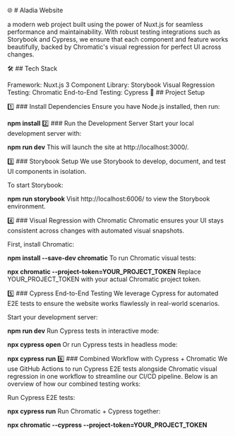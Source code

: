 🌐 # Aladia Website




 a modern web project built using the power of Nuxt.js for seamless performance and maintainability. With robust testing integrations such as Storybook and Cypress, we ensure that each component and feature works beautifully, backed by Chromatic's visual regression for perfect UI across changes.

🛠️ ## Tech Stack

Framework: Nuxt.js 3
Component Library: Storybook
Visual Regression Testing: Chromatic
End-to-End Testing: Cypress
🚀 ## Project Setup

1️⃣ ### Install Dependencies
Ensure you have Node.js installed, then run:

**npm install**
2️⃣ ### Run the Development Server
Start your local development server with:

**npm run dev**
This will launch the site at http://localhost:3000/.

3️⃣ ### Storybook Setup
We use Storybook to develop, document, and test UI components in isolation.

To start Storybook:

**npm run storybook**
Visit http://localhost:6006/ to view the Storybook environment.

4️⃣ ### Visual Regression with Chromatic
Chromatic ensures your UI stays consistent across changes with automated visual snapshots.

First, install Chromatic:

**npm install --save-dev chromatic**
To run Chromatic visual tests:

**npx chromatic --project-token=YOUR_PROJECT_TOKEN**
Replace YOUR_PROJECT_TOKEN with your actual Chromatic project token.

5️⃣ ### Cypress End-to-End Testing
We leverage Cypress for automated E2E tests to ensure the website works flawlessly in real-world scenarios.

Start your development server:

**npm run dev**
Run Cypress tests in interactive mode:


**npx cypress open**
Or run Cypress tests in headless mode:


**npx cypress run**
6️⃣ ### Combined Workflow with Cypress + Chromatic
We use GitHub Actions to run Cypress E2E tests alongside Chromatic visual regression in one workflow to streamline our CI/CD pipeline. Below is an overview of how our combined testing works:

Run Cypress E2E tests:

**npx cypress run**
Run Chromatic + Cypress together:

**npx chromatic --cypress --project-token=YOUR_PROJECT_TOKEN**
